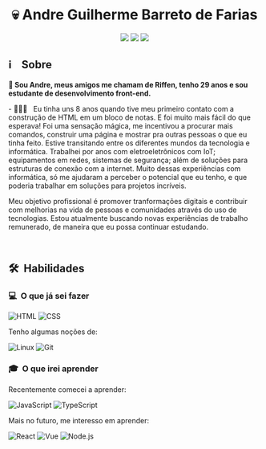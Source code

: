 
<h1 align="center">💀 Andre Guilherme Barreto de Farias </h1>

<p align="center">
    <a href="https://instagram.com/andreriffen"><img src="https://img.shields.io/badge/-andreriffen-maroon?style=flat-square&logo=Instagram&logoColor=white"/></a>
    <a href="https://www.linkedin.com/in/andre-gbf"><img src="https://img.shields.io/badge/-Andre%20GB%20Farias-0077B5?style=flat-square&logo=Linkedin&logoColor=white"/></a>
    <a href="mailto:andreriffen6@gmail.com"><img src="https://img.shields.io/badge/-andreriffen6@gmail.com-D14836?style=flat-square&logo=Gmail&logoColor=white"/></a>
</p>

<h2> ℹ️ &nbsp;&nbsp;&nbsp;Sobre</h2>
<p><b>👋 Sou Andre, meus amigos me chamam de Riffen, tenho 29 anos e sou estudante de desenvolvimento front-end.</b></p>
<p>- 👨🏻‍💻 &nbsp; Eu tinha uns 8 anos quando tive meu primeiro contato com a construção de HTML em um bloco de notas. E foi muito mais fácil do que esperava! Foi uma sensação mágica, me incentivou a procurar mais comandos, construir uma página e mostrar pra outras pessoas o que eu tinha feito. Estive transitando entre os diferentes mundos da tecnologia e informática. Trabalhei por anos com eletroeletrônicos com IoT; equipamentos em redes, sistemas de segurança; além de soluções para estruturas de conexão com a internet. Muito dessas experiências com informática, só me ajudaram a perceber o potencial que eu tenho, e que poderia trabalhar em soluções para projetos incríveis.</p>
<p>Meu objetivo profissional é promover tranformações digitais e contribuir com melhorias na vida de pessoas e comunidades através do uso de tecnologias. Estou atualmente buscando novas experiências de trabalho remunerado, de maneira que eu possa continuar estudando.</p><br>
<h2> 🛠 &nbsp;Habilidades</h2>
<h3>💻 &nbsp;O que já sei fazer</h3>

![HTML](https://img.shields.io/badge/-HTML-333333?style=flat&logo=HTML5)
![CSS](https://img.shields.io/badge/-CSS-333333?style=flat&logo=CSS3&logoColor=1572B6)
<p>Tenho algumas noções de:</p>

![Linux](https://flat.badgen.net/badge/icon/linux?icon=terminal&label)
![Git](https://flat.badgen.net/badge/icon/gitbash?icon=git&label)
<h3>🎓 &nbsp;O que irei aprender</h3>
<p>Recentemente comecei a aprender:</p>

![JavaScript](https://img.shields.io/badge/-JavaScript-333333?style=flat&logo=javascript)
![TypeScript](https://img.shields.io/badge/-TypeScript-333333?style=flat&logo=typescript&logoColor=2D79C7)
<p>Mais no futuro, me interesso em aprender:</p>

![React](https://img.shields.io/badge/-React-333333?style=flat&logo=react)
![Vue](https://img.shields.io/badge/-Vue-333333?style=flat&logo=vue.js)
![Node.js](https://img.shields.io/badge/-Node.js-333333?style=flat&logo=node.js)

<!--
**andreriffen/andreriffen** is a ✨ _special_ ✨ repository because its `README.md` (this file) appears on your GitHub profile.

Here are some ideas to get you started:

- 🔭 I’m currently working on ...
- 🌱 I’m currently learning ...
- 👯 I’m looking to collaborate on ...
- 🤔 I’m looking for help with ...
- 💬 Ask me about ...
- 📫 How to reach me: ...
- 😄 Pronouns: ...
- ⚡ Fun fact: ...
-->
